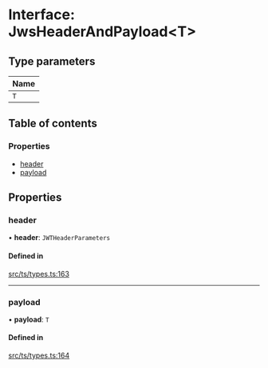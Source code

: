 # Interface: JwsHeaderAndPayload<T\>

## Type parameters

| Name |
| :------ |
| `T` |

## Table of contents

### Properties

- [header](JwsHeaderAndPayload.md#header)
- [payload](JwsHeaderAndPayload.md#payload)

## Properties

### header

• **header**: `JWTHeaderParameters`

#### Defined in

[src/ts/types.ts:163](https://gitlab.com/i3-market/code/wp3/t3.2/conflict-resolution/non-repudiation-library/-/blob/fe11e28/src/ts/types.ts#L163)

___

### payload

• **payload**: `T`

#### Defined in

[src/ts/types.ts:164](https://gitlab.com/i3-market/code/wp3/t3.2/conflict-resolution/non-repudiation-library/-/blob/fe11e28/src/ts/types.ts#L164)
